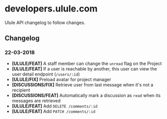 # developers.ulule.com

Ulule API changelog to follow changes.

## Changelog

### 22-03-2018

* **[ULULE/FEAT]** A staff member can change the `unread` flag on the Project
* **[ULULE/FEAT]** If a user is reachable by another, this user can view the user detail endpoint (`/users/:id`)
* **[ULULE/FIX]** Preload avatar for project manager
* **[DISCUSSIONS/FIX]** Retrieve user from last message when it's not a recipient
* **[DISCUSSIONS/FEAT]** Automatically mark a discussion as `read` when its messages are retrieved
* **[ULULE/FEAT]** Add `DELETE /comments/:id`
* **[ULULE/FEAT]** Add `PATCH /comments/:id`
